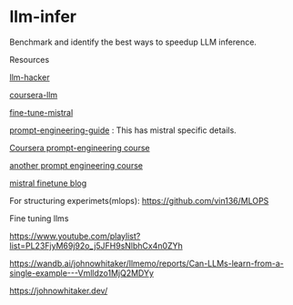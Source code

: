 # llm-infer
Benchmark and identify the best ways to speedup LLM inference.

Resources

[llm-hacker](https://github.com/fastai/lm-hackers/blob/main/lm-hackers.ipynb)

[coursera-llm](https://github.com/Ryota-Kawamura/Generative-AI-with-LLMs/tree/main)

[fine-tune-mistral](https://github.com/NielsRogge/Transformers-Tutorials/tree/master/Mistral)

[prompt-engineering-guide](https://www.promptingguide.ai/) : This has mistral specific details.

[Coursera prompt-engineering course](https://github.com/ksm26/chatGPT-Prompt-Engineering-for-Developers/tree/main)

[another prompt engineering course](https://github.com/mikeffendii/Building-Systems-with-the-ChatGPT-API)

[mistral finetune blog](https://medium.com/@parikshitsaikia1619/mistral-mastery-fine-tuning-fast-inference-guide-62e163198b06)


For structuring experimets(mlops): https://github.com/vin136/MLOPS

Fine tuning llms

https://www.youtube.com/playlist?list=PL23FjyM69j92o_j5JFH9sNlbhCx4n0ZYh

https://wandb.ai/johnowhitaker/llmemo/reports/Can-LLMs-learn-from-a-single-example---Vmlldzo1MjQ2MDYy

https://johnowhitaker.dev/


